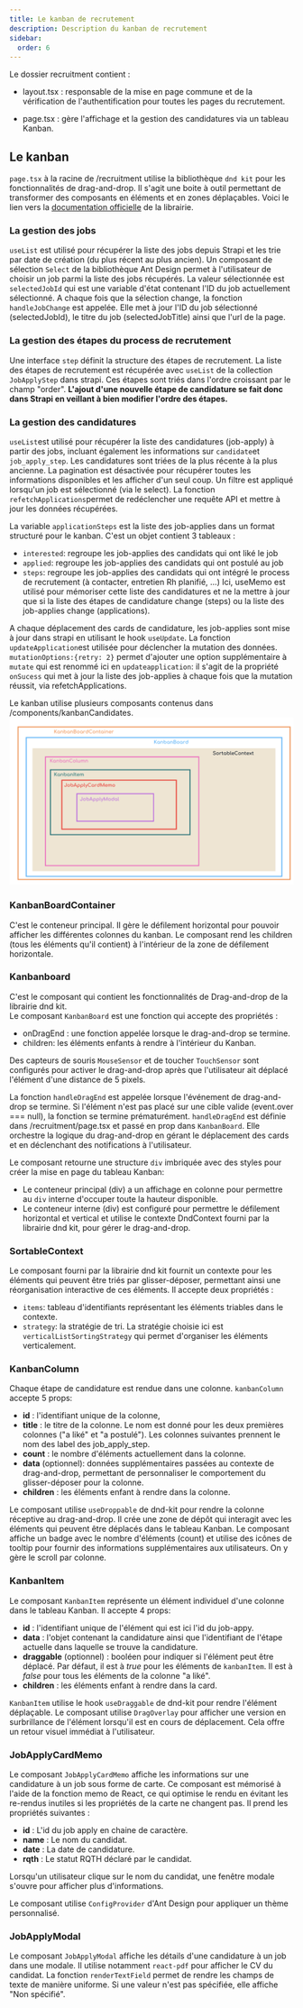 ```yaml
---
title: Le kanban de recrutement
description: Description du kanban de recrutement
sidebar:
  order: 6
---
```


Le dossier recruitment contient :
- layout.tsx : responsable de la mise en page commune et de la vérification de l'authentification pour toutes les pages du recrutement.

- page.tsx : gère l'affichage et la gestion des candidatures via un tableau Kanban.

## Le kanban 
`page.tsx` à la racine de /recruitment utilise la bibliothèque `dnd kit` pour les fonctionnalités de drag-and-drop. Il s'agit une boite à outil permettant de transformer des composants en éléments et en zones déplaçables. Voici le lien vers la [documentation officielle](https://dndkit.com/) de la librairie.


### La gestion des jobs
`useList` est utilisé pour récupérer la liste des jobs depuis Strapi et les trie par date de création (du plus récent au plus ancien).
Un composant de sélection `Select` de la bibliothèque Ant Design permet à l'utilisateur de choisir un job parmi la liste des jobs récupérés.
La valeur sélectionnée est `selectedJobId` qui est une variable d'état contenant l'ID du job actuellement sélectionné.
A chaque fois que la sélection change, la fonction `handleJobChange` est appelée. Elle met à jour l'ID du job sélectionné (selectedJobId), le titre du job (selectedJobTitle) ainsi que l'url de la page.

### La gestion des étapes du process de recrutement
Une interface `step` définit la structure des étapes de recrutement.
La liste des étapes de recrutement est récupérée avec `useList` de la collection `JobApplyStep` dans strapi. Ces étapes sont triés dans l'ordre croissant par le champ "order". **L'ajout d'une nouvelle étape de candidature se fait donc dans Strapi en veillant à bien modifier l'ordre des étapes.**

### La gestion des candidatures
`useList`est utilisé pour récupérer la liste des candidatures (job-apply) à partir des jobs, incluant également les informations sur `candidate`et `job_apply_step`. Les candidatures sont triées de la plus récente à la plus ancienne. La pagination est désactivée pour récupérer toutes les informations disponibles et les afficher d'un seul coup. Un filtre est appliqué lorsqu'un job est sélectionné (via le select).
La fonction `refetchApplications`permet de redéclencher une requête API et mettre à jour les données récupérées.

La variable `applicationSteps` est la liste des job-applies dans un format structuré pour le kanban. C'est un objet contient 3 tableaux :
- `interested`: regroupe les job-applies des candidats qui ont liké le job
- `applied`: regroupe les job-applies des candidats qui ont postulé au job
- `steps`: regroupe les job-applies des candidats qui ont intégré le process de recrutement (à contacter, entretien Rh planifié, ...)
Ici, useMemo est utilisé pour mémoriser cette liste des candidatures et ne la mettre à jour que si la liste des étapes de candidature change (steps) ou la liste des job-applies change (applications).

A chaque déplacement des cards de candidature, les job-applies sont mise à jour dans strapi en utilisant le hook `useUpdate`. La fonction `updateApplication`est utilisée pour déclencher la mutation des données. `mutationOptions:{retry: 2}` permet d'ajouter une option supplémentaire à `mutate` qui est renommé ici en `updateapplication`: il s'agit de la propriété `onSucess` qui met à jour la liste des job-applies à chaque fois que la mutation réussit, via  refetchApplications.

Le kanban utilise plusieurs composants contenus dans /components/kanbanCandidates.
![Kanban Structure](../../../../public/KanbanStructure.png)

### KanbanBoardContainer
C'est le conteneur principal. Il gère le défilement horizontal pour pouvoir afficher les différentes colonnes du kanban. Le composant rend les children (tous les éléments qu'il contient) à l'intérieur de la zone de défilement horizontale.


### Kanbanboard 
C'est le composant qui contient les fonctionnalités de Drag-and-drop de la librairie dnd kit.  
Le composant `KanbanBoard` est une fonction qui accepte des propriétés :
- onDragEnd : une fonction appelée lorsque le drag-and-drop se termine.
- children: les éléments enfants à rendre à l'intérieur du Kanban.

Des capteurs de souris `MouseSensor` et de toucher `TouchSensor` sont configurés pour activer le drag-and-drop après que l'utilisateur ait déplacé l'élément d'une distance de 5 pixels. 

La fonction `handleDragEnd` est appelée lorsque l'événement de drag-and-drop se termine. Si l'élément n'est pas placé sur une cible valide (event.over === null), la fonction se termine prématurément.
`handleDragEnd` est définie dans /recruitment/page.tsx et passé en prop dans `KanbanBoard`. Elle orchestre la logique du drag-and-drop en gérant le déplacement des cards et en déclenchant des notifications à l'utilisateur.

Le composant retourne une structure `div` imbriquée avec des styles pour créer la mise en page du tableau Kanban: 
- Le conteneur principal (div) a un affichage en colonne pour permettre au `div` interne d'occuper toute la hauteur disponible.
- Le conteneur interne (div) est configuré pour permettre le défilement horizontal et vertical et utilise le contexte DndContext fourni par la librairie dnd kit,  pour gérer le drag-and-drop.

### SortableContext
Le composant fourni par la librairie dnd kit fournit un contexte pour les éléments qui peuvent être triés par glisser-déposer, permettant ainsi une réorganisation interactive de ces éléments.
Il accepte deux propriétés : 
- `items`: tableau d'identifiants représentant les éléments triables dans le contexte.
- `strategy`: la stratégie de tri. La stratégie choisie ici est `verticalListSortingStrategy` qui permet d'organiser les éléments verticalement.


### KanbanColumn
Chaque étape de candidature est rendue dans une colonne.
`kanbanColumn` accepte 5 props: 
- **id** : l'identifiant unique de la colonne,
- **title** : le titre de la colonne. Le nom est donné pour les deux premières colonnes ("a liké" et "a postulé"). Les colonnes suivantes prennent le nom des label des job_apply_step.
- **count** : le nombre d'éléments actuellement dans la colonne.
- **data** (optionnel): données supplémentaires passées au contexte de drag-and-drop, permettant de personnaliser le comportement du glisser-déposer pour la colonne.
- **children** : les éléments enfant à rendre dans la colonne.

Le composant utilise `useDroppable` de dnd-kit pour rendre la colonne réceptive au drag-and-drop. Il crée une zone de dépôt qui interagit avec les éléments qui peuvent être déplacés dans le tableau Kanban.
Le composant affiche un badge avec le nombre d'éléments (count) et utilise des icônes de tooltip pour fournir des informations supplémentaires aux utilisateurs. On y gère le scroll par colonne.

### KanbanItem
Le composant `KanbanItem` représente un élément individuel d'une colonne dans le tableau Kanban.
Il accepte 4 props:
- **id** : l'identifiant unique de l'élément qui est ici l'id du job-appy.
- **data** : l'objet contenant la candidature ainsi que l'identifiant de l'étape actuelle dans laquelle se trouve la candidature.
- **draggable** (optionnel) : booléen pour indiquer si l'élément peut être déplacé. Par défaut, il est à *true* pour les éléments de `kanbanItem`. Il est à *false* pour tous les éléments de la colonne "a liké".
- **children** : les éléments enfant à rendre dans la card.

`KanbanItem` utilise le hook `useDraggable` de dnd-kit pour rendre l'élément déplaçable. 
Le composant utilise `DragOverlay` pour afficher une version en surbrillance de l'élément lorsqu'il est en cours de déplacement. Cela offre un retour visuel immédiat à l'utilisateur.

### JobApplyCardMemo
Le composant `JobApplyCardMemo` affiche les informations sur une candidature à un job sous forme de carte.
Ce composant est mémorisé à l'aide de la fonction memo de React, ce qui optimise le rendu en évitant les re-rendus inutiles si les propriétés de la carte ne changent pas.
Il prend les propriétés suivantes :
- **id** : L'id du job apply en chaine de caractère.
- **name** : Le nom du candidat.
- **date** : La date de candidature.
- **rqth** : Le statut RQTH déclaré par le candidat.

Lorsqu'un utilisateur clique sur le nom du candidat, une fenêtre modale s'ouvre pour afficher plus d'informations.

Le composant utilise `ConfigProvider` d'Ant Design pour appliquer un thème personnalisé.

### JobApplyModal
Le composant `JobApplyModal` affiche les détails d'une candidature à un job dans une modale.
Il utilise notamment `react-pdf` pour afficher le CV du candidat.
La fonction `renderTextField` permet de rendre les champs de texte de manière uniforme. Si une valeur n'est pas spécifiée, elle affiche "Non spécifié".